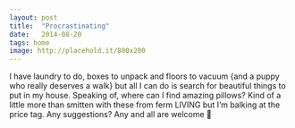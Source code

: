 ```yaml
---
layout: post
title:  "Procrastinating"
date:   2014-08-20
tags: home
image: http://placehold.it/800x200
---
```

I have laundry to do, boxes to unpack and floors to vacuum {and a puppy who really deserves a walk} but all I can do is search for beautiful things to put in my house. Speaking of, where can I find amazing pillows? Kind of a little more than smitten with these from ferm LIVING but I’m balking at the price tag. Any suggestions? Any and all are welcome 🙂